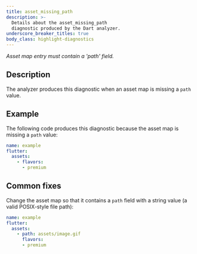 ```yaml
---
title: asset_missing_path
description: >-
  Details about the asset_missing_path
  diagnostic produced by the Dart analyzer.
underscore_breaker_titles: true
body_class: highlight-diagnostics
---
```


_Asset map entry must contain a 'path' field._

## Description

The analyzer produces this diagnostic when an asset map is missing a
`path` value.

## Example

The following code produces this diagnostic because the asset map
is missing a `path` value:

```yaml
name: example
flutter:
  assets:
    - flavors:
      - premium
```

## Common fixes

Change the asset map so that it contains a `path` field with a string
value (a valid POSIX-style file path):

```yaml
name: example
flutter:
  assets:
    - path: assets/image.gif
      flavors:
      - premium
```
